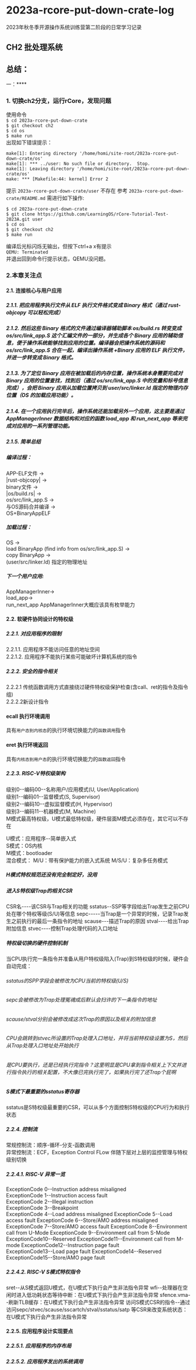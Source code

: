 # 2023a-rcore-put-down-crate-log
2023年秋冬季开源操作系统训练营第二阶段的日常学习记录

## CH2 批处理系统
## 总结：
一：****

### 1. 切换ch2分支，运行rCore，发现问题
使用命令  
``$ cd 2023a-rcore-put-down-crate``  
``$ git checkout ch2``  
``$ cd os``  
``$ make run``   
出现如下错误提示：  
````
make[1]: Entering directory '/home/homi/site-root/2023a-rcore-put-down-crate/os'
make[1]: *** ../user: No such file or directory.  Stop.
make[1]: Leaving directory '/home/homi/site-root/2023a-rcore-put-down-crate/os'
make: *** [Makefile:44: kernel] Error 2
````  
提示 ``2023a-rcore-put-down-crate/user`` 不存在
参考 ``2023a-rcore-put-down-crate/README.md`` 需进行如下操作:  
````
$ cd 2023a-rcore-put-down-crate
$ git clone https://github.com/LearningOS/rCore-Tutorial-Test-2023A.git user
$ cd os
$ git checkout ch2
$ make run
````  
编译后光标闪烁无输出，但按下ctrl+a x有提示  
``QEMU: Terminated``  
并退出回到命令行提示状态，QEMU没问题。

### 2.本章关注点
#### 2.1. 连接核心与用户应用
##### 2.1.1. 把应用程序执行文件从 ELF 执行文件格式变成 Binary 格式（通过 rust-objcopy 可以轻松完成）
##### 2.1.2. 然后这些 Binary 格式的文件通过编译器辅助脚本 os/build.rs 转变变成 os/src/link_app.S 这个汇编文件的一部分，并生成各个 Binary 应用的辅助信息，便于操作系统能够找到应用的位置。编译器会把操作系统的源码和 os/src/link_app.S 合在一起，编译出操作系统 +Binary 应用的 ELF 执行文件，并进一步转变成 Binary 格式。
##### 2.1.3. 为了定位 Binary 应用在被加载后的内存位置，操作系统本身需要完成对 Binary 应用的位置查找，找到后（通过 os/src/link_app.S 中的变量和标号信息完成），会把 Binary 应用从加载位置拷贝到 user/src/linker.ld 指定的物理内存位置（OS 的加载应用功能）。
##### 2.1.4. 在一个应用执行完毕后，操作系统还能加载另外一个应用，这主要是通过 AppManagerInner 数据结构和对应的函数 load_app 和 run_next_app 等来完成对应用的一系列管理功能。
##### 2.1.5. 简单总结
##### 编译过程：
APP-ELF文件 ->  
|rust-objcopy| ->   
binary文件 ->  
|os/build.rs| ->  
os/src/link_app.S ->  
与OS源码合并编译 ->  
OS+BinaryAppELF
  
##### 加载过程：
OS ->  
load BinaryApp (find info from os/src/link_app.S) ->  
copy BinaryApp ->  
(user/src/linker.ld) 指定的物理地址

##### 下一个用户应用:
AppManagerInner->  
load_app->  
run_next_app
AppManagerInner大概应该具有枚举能力  

#### 2.2. 软硬件协同设计的特权级 
##### 2.2.1. 对应用程序的限制
 2.2.1.1. 应用程序不能访问任意的地址空间  
 2.2.1.2. 应用程序不能执行某些可能破坏计算机系统的指令  
##### 2.2.2. 安全的指令相关
2.2.2.1 传统函数调用方式直接绕过硬件特权级保护检查(含call、ret的指令及指令组)   
2.2.2.2新设计指令
#### ecall 执行环境调用
具有``用户态到内核态``的执行环境切换能力的``函数调用``指令
#### eret 执行环境返回
具有``内核态到用户态``的执行环境切换能力的``函数返回``指令


##### 2.2.3. RISC-V特权级架构
级别0--编码00--名称用户/应用模式(U, User/Application)  
级别1--编码01--监督模式(S, Supervisor)  
级别2--编码10--虚拟监督模式(H, Hypervisor)  
级别3--编码11--机器模式(M, Machine)  
M模式最高特权级，U模式最低特权级，硬件层面M模式必须存在，其它可以不存在

U模式：应用程序--简单嵌入式  
S模式：OS内核  
M模式：bootloader  
混合模式：
M/U：带有保护能力的嵌入式系统
M/S/U：复杂多任务模式
##### H模式特权规范还没有完全制定好，没用

##### 进入S特权级Trap的相关CSR
CSR名----该CSR与Trap相关的功能
sstatus--SSP等字段给出Trap发生之前CPU处在哪个特权等级(S/U)等信息
sepc-----当Trap是一个异常的时候，记录Trap发生之前执行的最后一条指令的地址
scause---描述Trap的原因
stval----给出Trap附加信息
stvec----控制Trap处理代码的入口地址

##### 特权级切换的硬件控制机制
当CPU执行完一条指令并准备从用户特权级陷入(Trap)到S特权级的时候，硬件会自动完成：
###### sstatus的SPP字段会被修改为CPU当前的特权级(U/S)
###### sepc会被修改为Trap处理冤魂成后默认会扫许的下一条指令的地址
###### scause/stval分别会被修改成这次Trap的原因以及相关的附加信息
###### CPU会跳转到stvec所设置的Trap处理入口地址，并将当前特权级设置为S，然后从Trap处理入口地址处开始执行

###### 是CPU要执行，还是已经执行完指令？这里明显是CPU拿到指令相关上下文并进行指令执行的相关配置，不大像已完执行完了，如果执行完了还Trap个屁啊


##### S模式下最重要的sstatus寄存器
sstatus是S特权级最重要的CSR，可以从多个方面控制S特权级的CPU行为和执行状态


##### 2.2.4. 控制流
常规控制流：顺序-循环-分支-函数调用  
异常控制流：ECF，Exception Control FLow 伴随下层对上层的监控管理与特权级别切换  

##### 2.2.4.1. RISC-V 异常一览
ExceptionCode 0--Instruction address misaligned  
ExceptionCode 1--Instruction access fault  
ExceptionCode 2--Illegal instruction  
ExceptionCode 3--Breakpoint  
ExceptionCode 4--Load address misaligned
ExceptionCode 5--Load access fault
ExceptionCode 6--Store/AMO address misaligned
ExceptionCode 7--Store/AMO access fault
ExceptionCode 8--Environment call from U-Mode
ExceptionCode 9--Environment call from S-Mode
ExceptionCode10--Reserved
ExceptionCode11--Environment call from M-mode
ExceptionCode12--Instruction page fault  
ExceptionCode13--Load page fault
ExceptionCode14--Reserved
ExceptionCode15--Store/AMO page fault

##### 2.2.4.2. RISC-V S模式特权指令 
sret--从S模式返回U模式，在U模式下执行会产生非法指令异常
wfi--处理器在空闲时进入低功耗状态等待中断：在U模式下执行会产生非法指令异常
sfence.vma--刷新TLB缓存：在U模式下执行会产生非法指令异常
访问S模式CSR的指令--通过访问sepc/stvec/scause/sscartch/stval/sstatus/satp 等CSR来改变系统状态：在U模式下执行会产生非法指令异常

#### 2.2.5. 应用程序设计实现要点
##### 2.2.5.1. 应用程序的内存布局
##### 2.2.5.2. 应用程序发出的系统调用